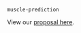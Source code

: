 `muscle-prediction`

View our [proposal here](https://docs.google.com/document/d/1vzQWaSAkUEtPdyU_pmvmvgC4bgvnqQ7-0Gs5hh0zzXE/edit).
